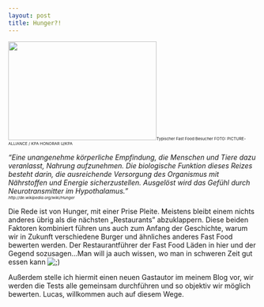 ```yaml
---
layout: post
title: Hunger?!
---
```


<p><a href="http://napcae.files.wordpress.com/2010/11/filmszene-aus-der-sinn-des-lebens.jpeg"><img class="img-responsive" class="size-medium wp-image-155 aligncenter" title="Filmszene aus &quot;Der Sinn des Lebens&quot;" src="http://napcae.files.wordpress.com/2010/11/filmszene-aus-der-sinn-des-lebens.jpeg?w=300" alt="" width="300" height="199" /></a><span style="font-size:8px;">Typischer Fast Food Besucher FOTO: PICTURE-ALLIANCE / KPA HONORAR U/KPA</span></p>

<div style="text-align:left;">
  <em>“Eine unangenehme körperliche Empfindung, die Menschen und Tiere dazu veranlasst, Nahrung aufzunehmen. Die biologische Funktion dieses Reizes besteht darin, die ausreichende Versorgung des Organismus mit Nährstoffen und Energie sicherzustellen. Ausgelöst wird das Gefühl durch Neurotransmitter im Hypothalamus.”</em><br /> <em><span style="font-size:8px;">http://de.wikipedia.org/wiki/Hunger</span></em>
</div>

<div>
  <p style="text-align:left;">
    Die Rede ist von Hunger, mit einer Prise Pleite. Meistens bleibt einem nichts anderes übrig als die nächsten „Restaurants” abzuklappern. Diese beiden Faktoren kombiniert führen uns auch zum Anfang der Geschichte, warum wir in Zukunft verschiedene Burger und ähnliches anderes Fast Food bewerten werden. Der Restaurantführer der Fast Food Läden in hier und der Gegend sozusagen…Man will ja auch wissen, wo man in schweren Zeit gut essen kann <img class="img-responsive" src='http://198.211.112.164/wp-includes/images/smilies/icon_wink.gif' alt=';)' class='wp-smiley' />
  </p>
  
  <p style="text-align:left;">
    Außerdem stelle ich hiermit einen neuen Gastautor im meinem Blog vor, wir werden die Tests alle gemeinsam durchführen und so objektiv wir möglich bewerten. Lucas, willkommen auch auf diesem Wege.
  </p>
</div>
